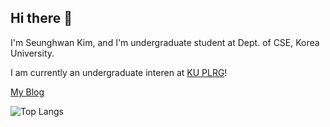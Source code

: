 ## Hi there 👋

I'm Seunghwan Kim, and I'm undergraduate student at Dept. of CSE, Korea University.

I am currently an undergraduate interen at [KU PLRG](https://plrg.korea.ac.kr/)!

[My Blog](https://tmdghks.github.io/)

![Top Langs](https://github-readme-stats.vercel.app/api/top-langs/?username=tmdghks&layout=compact&exclude_repo="tmdghks.github.io")

<!--
**tmdghks/tmdghks** is a ✨ _special_ ✨ repository because its `README.md` (this file) appears on your GitHub profile.

Here are some ideas to get you started:

- 🔭 I’m currently working on ...
- 🌱 I’m currently learning ...
- 👯 I’m looking to collaborate on ...
- 🤔 I’m looking for help with ...
- 💬 Ask me about ...
- 📫 How to reach me: ...
- 😄 Pronouns: ...
- ⚡ Fun fact: ...
-->
